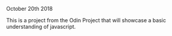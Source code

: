 October 20th 2018

This is a project from the Odin Project that will showcase a basic understanding of javascript.